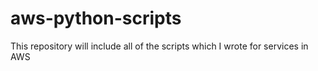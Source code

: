 # aws-python-scripts
This repository will include all of the scripts which I wrote for services in AWS
